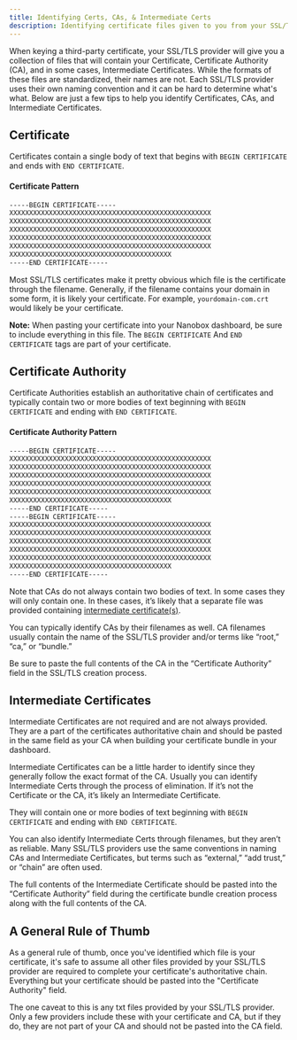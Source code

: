 ```yaml
---
title: Identifying Certs, CAs, & Intermediate Certs
description: Identifying certificate files given to you from your SSL/TLS provider can be a challenge, but here are some hints to help.
---
```


When keying a third-party certificate, your SSL/TLS provider will give you a collection of files that will contain your Certificate, Certificate Authority (CA), and in some cases, Intermediate Certificates. While the formats of these files are standardized, their names are not. Each SSL/TLS provider uses their own naming convention and it can be hard to determine what's what. Below are just a few tips to help you identify Certificates, CAs, and Intermediate Certificates.

## Certificate
Certificates contain a single body of text that begins with `BEGIN CERTIFICATE` and ends with `END CERTIFICATE`.

#### Certificate Pattern
```txt
-----BEGIN CERTIFICATE-----
XXXXXXXXXXXXXXXXXXXXXXXXXXXXXXXXXXXXXXXXXXXXXXXXXXX
XXXXXXXXXXXXXXXXXXXXXXXXXXXXXXXXXXXXXXXXXXXXXXXXXXX
XXXXXXXXXXXXXXXXXXXXXXXXXXXXXXXXXXXXXXXXXXXXXXXXXXX
XXXXXXXXXXXXXXXXXXXXXXXXXXXXXXXXXXXXXXXXXXXXXXXXXXX
XXXXXXXXXXXXXXXXXXXXXXXXXXXXXXXXXXXXXXXXXXXXXXXXXXX
XXXXXXXXXXXXXXXXXXXXXXXXXXXXXXXXXXXXXXXXX
-----END CERTIFICATE-----
```

Most SSL/TLS certificates make it pretty obvious which file is the certificate through the filename. Generally, if the filename contains your domain in some form, it is likely your certificate. For example, `yourdomain-com.crt` would likely be your certificate.

**Note:** When pasting your certificate into your Nanobox dashboard, be sure to include everything in this file. The `BEGIN CERTIFICATE` And `END CERTIFICATE` tags are part of your certificate.

## Certificate Authority
Certificate Authorities establish an authoritative chain of certificates and typically contain two or more bodies of text beginning with `BEGIN CERTIFICATE` and ending with `END CERTIFICATE`.

#### Certificate Authority Pattern
```txt
-----BEGIN CERTIFICATE-----
XXXXXXXXXXXXXXXXXXXXXXXXXXXXXXXXXXXXXXXXXXXXXXXXXXX
XXXXXXXXXXXXXXXXXXXXXXXXXXXXXXXXXXXXXXXXXXXXXXXXXXX
XXXXXXXXXXXXXXXXXXXXXXXXXXXXXXXXXXXXXXXXXXXXXXXXXXX
XXXXXXXXXXXXXXXXXXXXXXXXXXXXXXXXXXXXXXXXXXXXXXXXXXX
XXXXXXXXXXXXXXXXXXXXXXXXXXXXXXXXXXXXXXXXXXXXXXXXXXX
XXXXXXXXXXXXXXXXXXXXXXXXXXXXXXXXXXXXXXXXX
-----END CERTIFICATE-----
-----BEGIN CERTIFICATE-----
XXXXXXXXXXXXXXXXXXXXXXXXXXXXXXXXXXXXXXXXXXXXXXXXXXX
XXXXXXXXXXXXXXXXXXXXXXXXXXXXXXXXXXXXXXXXXXXXXXXXXXX
XXXXXXXXXXXXXXXXXXXXXXXXXXXXXXXXXXXXXXXXXXXXXXXXXXX
XXXXXXXXXXXXXXXXXXXXXXXXXXXXXXXXXXXXXXXXXXXXXXXXXXX
XXXXXXXXXXXXXXXXXXXXXXXXXXXXXXXXXXXXXXXXXXXXXXXXXXX
XXXXXXXXXXXXXXXXXXXXXXXXXXXXXXXXXXXXXXXXX
-----END CERTIFICATE-----
```

Note that CAs do not always contain two bodies of text. In some cases they will only contain one. In these cases, it’s likely that a separate file was provided containing [intermediate certificate(s)](#intermediate-certificates).

You can typically identify CAs by their filenames as well. CA filenames usually contain the name of the SSL/TLS provider and/or terms like “root,” “ca,” or “bundle.”

Be sure to paste the full contents of the CA in the “Certificate Authority” field in the SSL/TLS creation process.

## Intermediate Certificates
Intermediate Certificates are not required and are not always provided. They are a part of the certificates authoritative chain and should be pasted in the same field as your CA when building your certificate bundle in your dashboard.

Intermediate Certificates can be a little harder to identify since they generally follow the exact format of the CA. Usually you can identify Intermediate Certs through the process of elimination. If it’s not the Certificate or the CA, it’s likely an Intermediate Certificate.

They will contain one or more bodies of text beginning with `BEGIN CERTIFICATE` and ending with `END CERTIFICATE`.

You can also identify Intermediate Certs through filenames, but they aren’t as reliable. Many SSL/TLS providers use the same conventions in naming CAs and Intermediate Certificates, but terms such as “external,” “add trust,” or “chain” are often used.

The full contents of the Intermediate Certificate should be pasted into the “Certificate Authority” field during the certificate bundle creation process along with the full contents of the CA.

## A General Rule of Thumb
As a general rule of thumb, once you've identified which file is your certificate, it's safe to assume all other files provided by your SSL/TLS provider are required to complete your certificate's authoritative chain. Everything but your certificate should be pasted into the "Certificate Authority" field.

The one caveat to this is any txt files provided by your SSL/TLS provider. Only a few providers include these with your certificate and CA, but if they do, they are not part of your CA and should not be pasted into the CA field.

